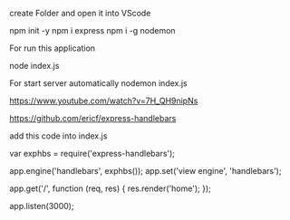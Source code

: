 

create Folder and open it into VScode

npm init -y
npm i express
npm i -g nodemon

For run this application

node index.js 


For start server automatically 
nodemon index.js      


https://www.youtube.com/watch?v=7H_QH9nipNs


https://github.com/ericf/express-handlebars

add this code into index.js

var exphbs  = require('express-handlebars');

app.engine('handlebars', exphbs());
app.set('view engine', 'handlebars');

app.get('/', function (req, res) {
    res.render('home');
});

app.listen(3000);

